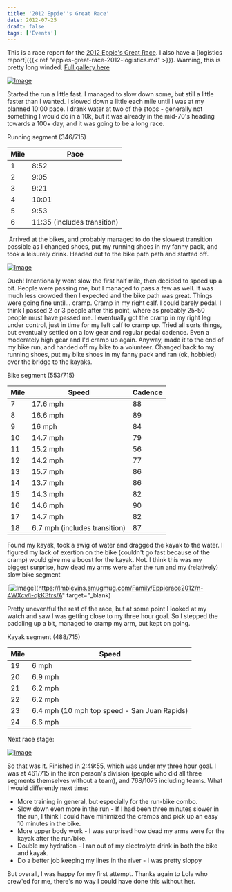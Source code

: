 ```yaml
---
title: '2012 Eppie''s Great Race'
date: 2012-07-25
draft: false
tags: ['Events']
---
```


This is a race report for the [2012 Eppie's Great Race](http://www.eppiesgreatrace.org/). I also have a [logistics report]({{<  ref "eppies-great-race-2012-logistics.md" >}}). Warning, this is pretty long winded. [Full gallery here](https://lmblevins.smugmug.com/Family/Eppierace2012)

[![Image](https://photos.smugmug.com/photos/i-kjhqnr8/0/L3fwwgkGXMFnHDFNcK435mmCPfbsbV6psshkLT8Jp/S/i-kjhqnr8-S.jpg)](https://lmblevins.smugmug.com/Family/Eppierace2012/n-4WXcv/i-kjhqnr8/A) 

Started the run a little fast. I managed to slow down some, but still a little faster than I wanted. I slowed down a little each mile until I was at my planned 10:00 pace. I drank water at two of the stops - generally not something I would do in a 10k, but it was already in the mid-70's heading towards a 100+ day, and it was going to be a long race.

Running segment (346/715)

|Mile|Pace|
|--|--|
|1|8:52|
|2|9:05|
|3|9:21|
|4|10:01|
|5|9:53|
|6|11:35 (includes transition)|

 Arrived at the bikes, and probably managed to do the slowest transition possible as I changed shoes, put my running shoes in my fanny pack, and took a leisurely drink. Headed out to the bike path path and started off.

[![Image](https://photos.smugmug.com/photos/i-bXLMW59/0/NGk7dqWBNKk4wSzKsrgR9bv2gC5CgQ7Xt4WbKN7DF/S/i-bXLMW59-S.jpg)](https://lmblevins.smugmug.com/Family/Eppierace2012/n-4WXcv/i-bXLMW59/A)

Ouch! Intentionally went slow the first half mile, then decided to speed up a bit. People were passing me, but I managed to pass a few as well. It was much less crowded then I expected and the bike path was great. Things were going fine until... cramp. Cramp in my right calf. I could barely pedal. I think I passed 2 or 3 people after this point, where as probably 25-50 people must have passed me. I eventually got the cramp in my right leg under control, just in time for my left calf to cramp up. Tried all sorts things, but eventually settled on a low gear and regular pedal cadence. Even a moderately high gear and I'd cramp up again. Anyway, made it to the end of my bike run, and handed off my bike to a volunteer. Changed back to my running shoes, put my bike shoes in my fanny pack and ran (ok, hobbled) over the bridge to the kayaks.

Bike segment (553/715)

|Mile|Speed|Cadence|
|--|--|--|
|7|17.6 mph|88|
|8|16.6 mph|89|
|9|16 mph|84|
|10|14.7 mph|79|
|11|15.2 mph|56|
|12|14.2 mph|77|
|13|15.7 mph|86|
|14|13.7 mph|86|
|15|14.3 mph|82|
|16|14.6 mph|90|
|17|14.7 mph|82|
|18|6.7 mph (includes transition)|87|


Found my kayak, took a swig of water and dragged the kayak to the water. I figured my lack of exertion on the bike (couldn't go fast because of the cramp) would give me a boost for the kayak. Not. I think this was my biggest surprise, how dead my arms were after the run and my (relatively) slow bike segment

[![Image](https://photos.smugmug.com/photos/i-qkK3frs/0/LWVTJSL8bcNWkJ5VpjsX7csgmHqbMQKFgn7BVXffr/S/i-qkK3frs-S.jpg)](https://lmblevins.smugmug.com/Family/Eppierace2012/n-4WXcv/i-qkK3frs/A" target="_blank)

Pretty uneventful the rest of the race, but at some point I looked at my watch and saw I was getting close to my three hour goal. So I stepped the paddling up a bit, managed to cramp my arm, but kept on going.  

Kayak segment (488/715)

|Mile|Speed|
|--|--|
|19|6 mph|
|20|6.9 mph|
|21|6.2 mph|
|22|6.2 mph|
|23|6.4 mph (10 mph top speed - San Juan Rapids)|
|24|6.6 mph|

Next race stage:

[![Image](https://photos.smugmug.com/photos/i-LXTKr5R/0/NLbPXhRmw33s9r7p5cNvQnNHWS5hQFHRsBBVnNM6W/S/i-LXTKr5R-S.jpg)](https://lmblevins.smugmug.com/Family/Eppierace2012/n-4WXcv/i-LXTKr5R/A)

So that was it. Finished in 2:49:55, which was under my three hour goal. I was at 461/715 in the iron person's division (people who did all three segments themselves without a team), and 768/1075 including teams. What I would differently next time:

*   More training in general, but especially for the run-bike combo.
*   Slow down even more in the run - If I had been three minutes slower in the run, I think I could have minimized the cramps and pick up an easy 10 minutes in the bike.
*   More upper body work - I was surprised how dead my arms were for the kayak after the run/bike.
*   Double my hydration - I ran out of my electrolyte drink in both the bike and kayak.
*   Do a better job keeping my lines in the river - I was pretty sloppy

But overall, I was happy for my first attempt. Thanks again to Lola who crew'ed for me, there's no way I could have done this without her.
